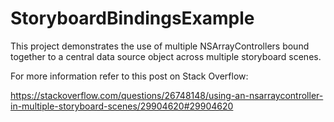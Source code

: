 StoryboardBindingsExample
=========================

This project demonstrates the use of multiple NSArrayControllers bound together to a central data source object across multiple storyboard scenes.

For more information refer to this post on Stack Overflow:

https://stackoverflow.com/questions/26748148/using-an-nsarraycontroller-in-multiple-storyboard-scenes/29904620#29904620
